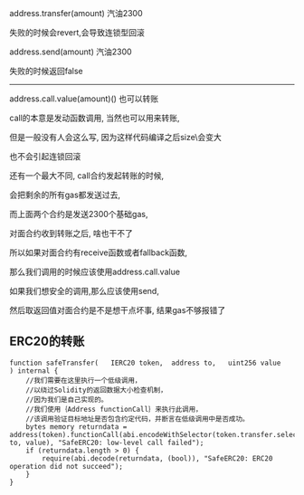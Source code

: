 address.transfer(amount)     汽油2300

失败的时候会revert,会导致连锁型回滚

address.send(amount)    汽油2300

失败的时候返回false

---------------------

address.call.value(amount)() 也可以转账

call的本意是发动函数调用, 当然也可以用来转账, 

但是一般没有人会这么写, 因为这样代码编译之后size\会变大

也不会引起连锁回滚

还有一个最大不同, call合约发起转账的时候, 

会把剩余的所有gas都发送过去, 

而上面两个合约是发送2300个基础gas, 

对面合约收到转账之后, 啥也干不了

所以如果对面合约有receive函数或者fallback函数, 

那么我们调用的时候应该使用address.call.value

如果我们想安全的调用,那么应该使用send,

然后取返回值对面合约是不是想干点坏事, 结果gas不够报错了

ERC20的转账
-------------------------

```solidity
function safeTransfer(   IERC20 token,  address to,   uint256 value   ) internal {
    //我们需要在这里执行一个低级调用，
    //以绕过Solidity的返回数据大小检查机制，
    //因为我们是自己实现的。
    //我们使用｛Address functionCall｝来执行此调用，
    //该调用验证目标地址是否包含约定代码，并断言在低级调用中是否成功。
    bytes memory returndata = address(token).functionCall(abi.encodeWithSelector(token.transfer.selector, to, value), "SafeERC20: low-level call failed");
    if (returndata.length > 0) {
        require(abi.decode(returndata, (bool)), "SafeERC20: ERC20 operation did not succeed");
    }
}
```


